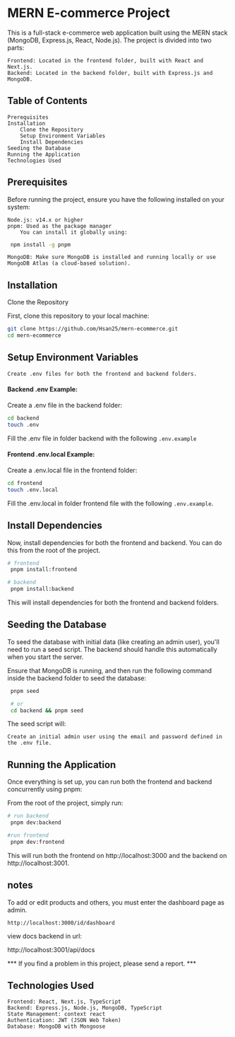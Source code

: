 # MERN E-commerce Project

This is a full-stack e-commerce web application built using the MERN stack (MongoDB, Express.js, React, Node.js). The project is divided into two parts:

    Frontend: Located in the frontend folder, built with React and Next.js.
    Backend: Located in the backend folder, built with Express.js and MongoDB.

## Table of Contents

    Prerequisites
    Installation
        Clone the Repository
        Setup Environment Variables
        Install Dependencies
    Seeding the Database
    Running the Application
    Technologies Used

## Prerequisites

Before running the project, ensure you have the following installed on your system:

    Node.js: v14.x or higher
    pnpm: Used as the package manager
        You can install it globally using:
  ``` bash
   npm install -g pnpm
```
    MongoDB: Make sure MongoDB is installed and running locally or use MongoDB Atlas (a cloud-based solution).

## Installation
Clone the Repository

First, clone this repository to your local machine:

```bash
git clone https://github.com/Hsan25/mern-ecommerce.git
cd mern-ecommerce
```
## Setup Environment Variables

    Create .env files for both the frontend and backend folders.

#### Backend .env Example:

Create a .env file in the backend folder:

```bash
cd backend
touch .env
```
Fill the .env file in folder backend with the following `.env.example`
#### Frontend .env.local Example:

Create a .env.local file in the frontend folder:

```bash
cd frontend
touch .env.local
```

Fill the .env.local in folder frontend file with the following `.env.example`.
## Install Dependencies

Now, install dependencies for both the frontend and backend. You can do this from the root of the project.

```bash
# frontend
 pnpm install:frontend

# backend
 pnpm install:backend
```
This will install dependencies for both the frontend and backend folders.
## Seeding the Database

To seed the database with initial data (like creating an admin user), you'll need to run a seed script. The backend should handle this automatically when you start the server.

Ensure that MongoDB is running, and then run the following command inside the backend folder to seed the database:

```bash
 pnpm seed

 # or
 cd backend && pnpm seed

```
The seed script will:

    Create an initial admin user using the email and password defined in the .env file.

## Running the Application

Once everything is set up, you can run both the frontend and backend concurrently using pnpm:

From the root of the project, simply run:

```bash
# run backend
 pnpm dev:backend

#run frontend 
 pnpm dev:frontend
```
This will run both the frontend on http://localhost:3000 and the backend on http://localhost:3001.




## notes 
To add or edit products and others, you must enter the dashboard page as admin.
```
http://localhost:3000/id/dashboard
```
view docs backend in url:

http://localhost:3001/api/docs

*** If you find a problem in this project, please send a report. ***
## Technologies Used

    Frontend: React, Next.js, TypeScript
    Backend: Express.js, Node.js, MongoDB, TypeScript
    State Management: context react
    Authentication: JWT (JSON Web Token)
    Database: MongoDB with Mongoose


